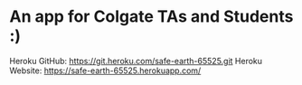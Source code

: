 # An app for Colgate TAs and Students :)


Heroku GitHub: https://git.heroku.com/safe-earth-65525.git
Heroku Website: https://safe-earth-65525.herokuapp.com/
